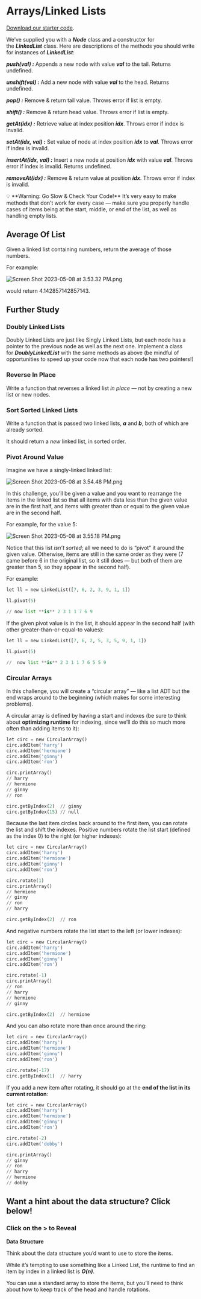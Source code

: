 # Arrays/Linked Lists

[Download our starter code](https://curric.springboard.com/software-engineering-career-track/default/exercises/dsa-arrays-linked-lists.zip).

We’ve supplied you with a ***Node*** class and a constructor for the ***LinkedList*** class. Here are descriptions of the methods you should write for instances of ***LinkedList***:

***push(val) :*** Appends a new node with value ***val*** to the tail. Returns undefined.

***unshift(val) :*** Add a new node with value ***val*** to the head. Returns undefined.

***pop() :*** Remove & return tail value. Throws error if list is empty.

***shift() :*** Remove & return head value. Throws error if list is empty.

***getAt(idx) :*** Retrieve value at index position ***idx***. Throws error if index is invalid.

***setAt(idx, val) :*** Set value of node at index position ***idx*** to ***val***. Throws error if index is invalid.

***insertAt(idx, val) :*** Insert a new node at position ***idx*** with value ***val***. Throws error if index is invalid. Returns undefined.

***removeAt(idx) :*** Remove & return value at position ***idx***. Throws error if index is invalid.

<aside>
💡 **Warning: Go Slow & Check Your Code!** It’s very easy to make methods that don’t work for every case — make sure you properly handle cases of items being at the start, middle, or end of the list, as well as handling empty lists.

</aside>

## **Average Of List**

Given a linked list containing numbers, return the average of those numbers.

For example:

![Screen Shot 2023-05-08 at 3.53.32 PM.png](https://s3-us-west-2.amazonaws.com/secure.notion-static.com/445a55ea-763c-4854-a7b7-b629884c9ae6/Screen_Shot_2023-05-08_at_3.53.32_PM.png)

would return 4.142857142857143.

## **Further Study**

### **Doubly Linked Lists**

Doubly Linked Lists are just like Singly Linked Lists, but each node has a pointer to the previous node as well as the next one. Implement a class for ***DoublyLinkedList*** with the same methods as above (be mindful of opportunities to speed up your code now that each node has two pointers!)

### **Reverse In Place**

Write a function that reverses a linked list *in place* — not by creating a new list or new nodes.

### **Sort Sorted Linked Lists**

Write a function that is passed two linked lists, ***a*** and ***b***, both of which are already sorted.

It should return a *new* linked list, in sorted order.

### **Pivot Around Value**

Imagine we have a singly-linked linked list:

![Screen Shot 2023-05-08 at 3.54.48 PM.png](https://s3-us-west-2.amazonaws.com/secure.notion-static.com/3cc99ec8-b1c7-4c13-a672-9f4b4d47b1e1/Screen_Shot_2023-05-08_at_3.54.48_PM.png)

In this challenge, you’ll be given a value and you want to rearrange the items in the linked list so that all items with data less than the given value are in the first half, and items with greater than or equal to the given value are in the second half.

For example, for the value 5:

![Screen Shot 2023-05-08 at 3.55.18 PM.png](https://s3-us-west-2.amazonaws.com/secure.notion-static.com/451dc129-03ee-4c0f-b3dc-1199704ff846/Screen_Shot_2023-05-08_at_3.55.18_PM.png)

Notice that this list *isn’t sorted*; all we need to do is “pivot” it around the given value. Otherwise, items are still in the same order as they were (7 came before 6 in the original list, so it still does — but both of them are greater than 5, so they appear in the second half).

For example:

```python
let ll = new LinkedList([7, 6, 2, 3, 9, 1, 1])

ll.pivot(5)

// now list **is** 2 3 1 1 7 6 9
```

If the given pivot value is in the list, it should appear in the second half (with other greater-than-or-equal-to values):

```python
let ll = new LinkedList([7, 6, 2, 5, 3, 5, 9, 1, 1])

ll.pivot(5)

//  now list **is** 2 3 1 1 7 6 5 5 9
```

### **Circular Arrays**

In this challenge, you will create a “circular array” — like a list ADT but the end wraps around to the beginning (which makes for some interesting problems).

A circular array is defined by having a start and indexes (be sure to think about **optimizing runtime** for indexing, since we’ll do this so much more often than adding items to it):

```python
let circ = new CircularArray()
circ.addItem('harry')
circ.addItem('hermione')
circ.addItem('ginny')
circ.addItem('ron')

circ.printArray()
// harry
// hermione
// ginny
// ron

circ.getByIndex(2)  // ginny
circ.getByIndex(15) // null
```

Because the last item circles back around to the first item, you can rotate the list and shift the indexes. Positive numbers rotate the list start (defined as the index 0) to the right (or higher indexes):

```python
let circ = new CircularArray()
circ.addItem('harry')
circ.addItem('hermione')
circ.addItem('ginny')
circ.addItem('ron')

circ.rotate(1)
circ.printArray()
// hermione
// ginny
// ron
// harry

circ.getByIndex(2)  // ron
```

And negative numbers rotate the list start to the left (or lower indexes):

```python
let circ = new CircularArray()
circ.addItem('harry')
circ.addItem('hermione')
circ.addItem('ginny')
circ.addItem('ron')

circ.rotate(-1)
circ.printArray()
// ron
// harry
// hermione
// ginny

circ.getByIndex(2)  // hermione
```

And you can also rotate more than once around the ring:

```python
let circ = new CircularArray()
circ.addItem('harry')
circ.addItem('hermione')
circ.addItem('ginny')
circ.addItem('ron')

circ.rotate(-17)
circ.getByIndex(1)  // harry
```

If you add a new item after rotating, it should go at the **end of the list in its current rotation**:

```python
let circ = new CircularArray()
circ.addItem('harry')
circ.addItem('hermione')
circ.addItem('ginny')
circ.addItem('ron')

circ.rotate(-2)
circ.addItem('dobby')

circ.printArray()
// ginny
// ron
// harry
// hermione
// dobby
```

## **Want a hint about the data structure? Click below!**

### Click on the > to Reveal

**Data Structure**

Think about the data structure you’d want to use to store the items.

While it’s tempting to use something like a Linked List, the runtime to find an item by index in a linked list is ***O(n)***.

You can use a standard array to store the items, but you’ll need to think about how to keep track of the head and handle rotations.